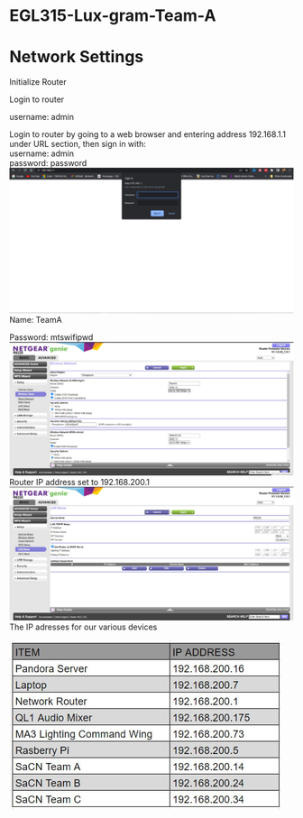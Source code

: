 # EGL315-Lux-gram-Team-A

# Network Settings

Initialize Router
</br>

Login to router
</br>

username: admin
</br>

Login to router by going to a web browser and entering address 192.168.1.1 under URL section, then sign in with:\
username: admin\
password: password
![Alt text](<../imgs/Router login.jpg>)
Name: TeamA
</br>

Password: mtswifipwd
![Alt text](<../imgs/Router wireless setup.jpg>)
Router IP address set to 192.168.200.1
![Alt text](<../imgs/Router LAN setup.jpg>)
The IP adresses for our various devices
</br>

![Alt text](<../imgs/Network Table.jpg>)